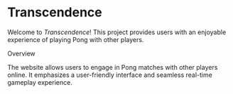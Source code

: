 # Transcendence

Welcome to *Transcendence*! This project provides users with an enjoyable experience of playing Pong with other players.

Overview

The website allows users to engage in Pong matches with other players online. It emphasizes a user-friendly interface and seamless real-time gameplay experience.
